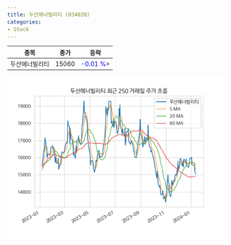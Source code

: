 ```yaml
---
title: 두산에너빌리티 (034020)
categories:
- Stock
---
```


|종목|종가|등락|
|----|----|----|
|두산에너빌리티|15060|<span style="color: blue">-0.01 %</span>>|

<!-- more -->

![034020](/assets/images/stock/034020.png)